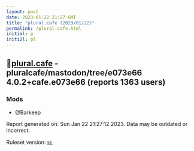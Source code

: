 ```yaml
---
layout: post
date: 2023-01-22 21:27 GMT
title: "plural.cafe (2023/01/22)"
permalink: /plural-cafe.html
initial: p
initi2l: pl
---
```


## 🐘[plural.cafe](https://plural.cafe) - pluralcafe/mastodon/tree/e073e66 4.0.2+cafe.e073e66 (reports 1363 users)

### Mods
 * @Barkeep

Report generated on: Sun Jan 22 21:27:12 2023. Data may be outdated or incorrect.

Ruleset version: [✏️](/version-pencil)
